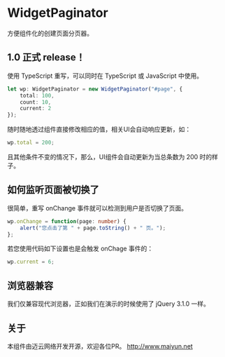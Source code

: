 # WidgetPaginator
方便组件化的创建页面分页器。

## 1.0 正式 release！
使用 TypeScript 重写，可以同时在 TypeScript 或 JavaScript 中使用。

```typescript
let wp: WidgetPaginator = new WidgetPaginator("#page", {
    total: 100,
    count: 10,
    current: 2
});
```

随时随地透过组件直接修改相应的值，相关UI会自动响应更新，如：

```typescript
wp.total = 200;
```

且其他条件不变的情况下，那么，UI组件会自动更新为当总条数为 200 时的样子。

## 如何监听页面被切换了

很简单，重写 onChange 事件就可以检测到用户是否切换了页面。

```typescript
wp.onChange = function(page: number) {
    alert("您点击了第 " + page.toString() + " 页。");
};
```

若您使用代码如下设置也是会触发 onChage 事件的：

```typescript
wp.current = 6;
```

## 浏览器兼容
我们仅兼容现代浏览器，正如我们在演示的时候使用了 jQuery 3.1.0 一样。

## 关于
本组件由迈云网络开发开源，欢迎各位PR。
http://www.maiyun.net